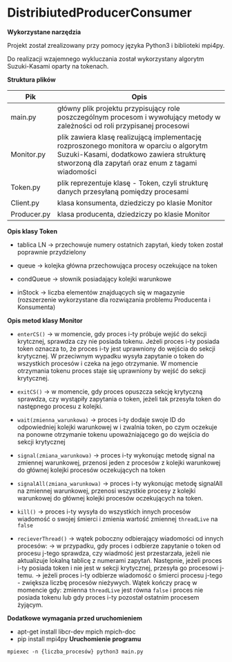 
  

# DistribiutedProducerConsumer


**Wykorzystane narzędzia** 

Projekt został zrealizowany przy pomocy języka Python3 i biblioteki mpi4py.
  
Do realizacji wzajemnego wykluczania został wykorzystany algorytm Suzuki-Kasami oparty na tokenach.


**Struktura plików**
  
| Pik | Opis |
| ------ | ------ |
| main.py | główny plik projektu przypisujący role poszczególnym procesom i wywołujący metody w zależności od roli przypisanej procesowi |
| Monitor.py | plik zawiera klasę realizującą implementację rozproszonego monitora w oparciu o algorytm Suzuki-Kasami, dodatkowo zawiera strukturę stworzoną dla zapytań oraz enum z tagami wiadomości |
| Token.py | plik reprezentuje klasę - Token, czyli strukturę danych przesyłaną pomiędzy procesami |
| Client.py | klasa konsumenta, dziedziczy po klasie Monitor |
| Producer.py | klasa producenta, dziedziczy po klasie Monitor |

**Opis klasy Token**

* tablica LN &rarr; przechowuje numery ostatnich zapytań, kiedy token został poprawnie przydzielony

* queue &rarr; kolejka główna przechowująca procesy oczekujące na token

* condQueue &rarr; słownik posiadający kolejki warunkowe

* inStock &rarr; liczba elementów znajduących się w magazynie (rozszerzenie wykorzystane dla rozwiązania problemu Producenta i Konsumenta)

**Opis metod klasy Monitor**


* `enterCS()` &rarr; w momencie, gdy proces i-ty próbuje wejść do sekcji krytcznej, sprawdza czy nie posiada tokenu. Jeżeli proces i-ty posiada token oznacza to, że proces i-ty jest uprawniony do wejścia do sekcji krytycznej. W przeciwnym wypadku wysyła zapytanie o token do wszystkich procesów i czeka na jego otrzymanie. W momencie otrzymania tokenu proces staje się uprawniony by wejść do sekcji krytycznej.

* `exitCS()` &rarr; w momencie, gdy proces opuszcza sekcję krytyczną sprawdza, czy wystąpiły zapytania o token, jeżeli tak przesyła token do następnego procesu z kolejki.

* `wait(zmienna_warunkowa)` &rarr; proces i-ty dodaje swoje ID do odpowiedniej kolejki warunkowej w i zwalnia token, po czym oczekuje na ponowne otrzymanie tokenu upoważniającego go do wejścia do sekcji krytycznej

* `signal(zmiana_warunkowa)` &rarr; proces i-ty wykonując metodę signal na zmiennej warunkowej, przenosi jeden z procesów z kolejki warunkowej do głównej kolejki procesów oczekujących na token

* `signalAll(zmiana_warunkowa)` &rarr; proces i-ty wykonując metodę signalAll na zmiennej warunkowej, przenosi wszystkie procesy z kolejki warunkowej do głównej kolejki procesów oczekujących na token.

* `kill()` &rarr; proces i-ty wysyła do wszystkich innych procesów wiadomość o swojej śmierci i zmienia wartość zmiennej `threadLive` na `false`

* `recieverThread()` &rarr; wątek poboczny odbierający wiadomości od innych procesów:
&rarr; w przypadku, gdy proces i odbierze zapytanie o token od procesu j-tego sprawdza, czy wiadmość jest przestarzała, jeżeli nie aktualizuje lokalną tablicę z numerami zapytań. Następnie, jeżeli proces i-ty posiada token i nie jest w sekcji krytycznej, przesyła go procesowi j-temu.
&rarr; jeżeli proces i-ty odbierze wiadomość o śmierci procesu j-tego - zwiększa liczbę procesów nieżywych. Wątek kończy pracę w momencie gdy: zmienna `threadLive` jest równa `false` i proces nie posiada tokenu lub gdy proces i-ty pozostał ostatnim procesem żyjącym.

**Dodatkowe wymagania przed uruchomieniem**

* apt-get install libcr-dev mpich mpich-doc
* pip install mpi4py
**Uruchomienie programu**

`mpiexec -n {liczba_procesów} python3 main.py`